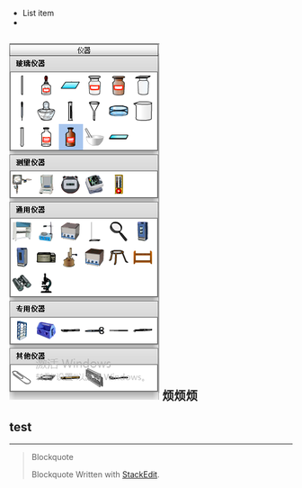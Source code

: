 
 - List item
 - 
![测试](https://raw.githubusercontent.com/onlythegod/note/master/%E6%8D%95%E8%8E%B77.PNG)
烦烦烦
----------
## test ##

----------

> Blockquote
> 
> Blockquote
> Written with [StackEdit](https://stackedit.io/).